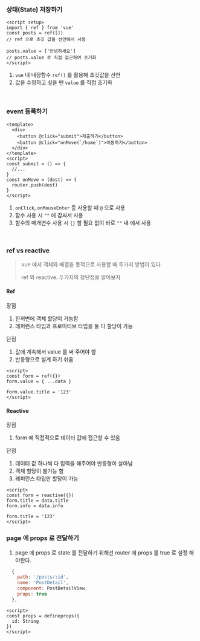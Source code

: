 ### 상태(State) 저장하기

```vue
<script setup>
import { ref } from 'vue'
const posts = ref([])
// ref 으로 초깃 값을 선언해서 사용

posts.value = ['안녕하세요']
// posts.value 로 직접 접근하여 초기화
</script>
```

1. `vue` 내 내장함수 `ref()` 를 활용해 초깃값을 선언
2. 값을 수정하고 싶을 땐 `value` 를 직접 초기화

<br/>

### event 등록하기

```vue
<template>
  <div>
    <button @click="submit">제출하기</button>
    <button @click="onMove(`/home`)">이동하기</button>
  </div>
</template>
<script>
const submit = () => {
  //...
}
const onMove = (dest) => {
  router.push(dest)
}
</script>
```

1. `onClick`, `onMouseEnter` 등 사용할 때 `@` 으로 사용
2. 함수 사용 시 `""` 에 감싸서 사용
3. 함수의 매개변수 사용 시 `{}` 할 필요 없이 바로 `""` 내 에서 사용

<br/>

### ref vs reactive

> vue 에서 객체와 배열을 동적으로 사용할 때 두가지 방법이 있다.
>
> ref 와 reactive. 두가지의 장단점을 알아보자

#### Ref

장점

1. 한꺼번에 객체 할당이 가능함
2. 레퍼런스 타입과 프로미티브 타입을 둘 다 할당이 가능

단점

1. 값에 계속해서 value 를 써 주어야 함
2. 반응형으로 설계 하기 쉬움

```vue
<script>
const form = ref({})
form.value = { ...data }

form.value.title = '123'
</script>
```

#### Reactive

장점

1. form 에 직접적으로 데이터 값에 접근할 수 있음

단점

1. 데이터 값 하나씩 다 입력을 해주어야 반응형이 살아남
2. 객체 할당이 불가능 함
3. 레퍼런스 타입만 할당이 가능

```vue
<script>
const form = reactive({})
form.title = data.title
form.info = data.info

form.title = '123'
</script>
```

### page 에 props 로 전달하기

1. page 에 props 로 state 를 전달하기 위해선 router 에 props 를 true 로 설정 해야한다.

```javascript
  {
    path: '/posts/:id',
    name: 'PostDetail',
    component: PostDetailView,
    props: true
  },
```

```vue
<script>
const props = defineprops({
  id: String
})
</script>
```
